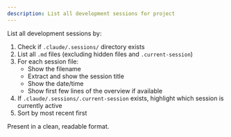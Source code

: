 ```yaml
---
description: List all development sessions for project
---
```


<!-- Some parts of this command are specific to Claude Code,
especially folder locations, front matter, and argument passing.
Modify as needed if using with other coding agents. -->

List all development sessions by:

1. Check if `.claude/.sessions/` directory exists
2. List all `.md` files (excluding hidden files and `.current-session`)
3. For each session file:
   - Show the filename
   - Extract and show the session title
   - Show the date/time
   - Show first few lines of the overview if available
4. If `.claude/.sessions/.current-session` exists, highlight which session is currently active
5. Sort by most recent first

Present in a clean, readable format.
